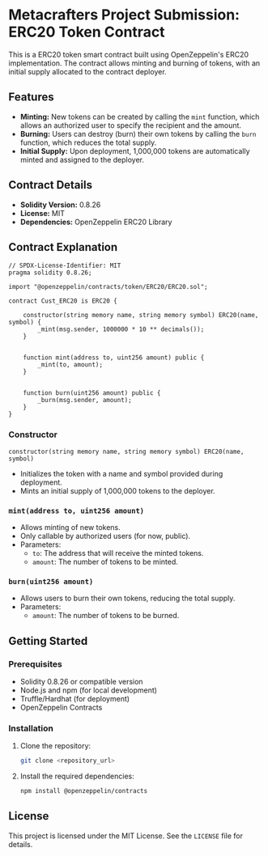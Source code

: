 # Metacrafters Project Submission: ERC20 Token Contract

This is a ERC20 token smart contract built using OpenZeppelin's ERC20 implementation. The contract allows minting and burning of tokens, with an initial supply allocated to the contract deployer.

## Features
- **Minting:** New tokens can be created by calling the `mint` function, which allows an authorized user to specify the recipient and the amount.
- **Burning:** Users can destroy (burn) their own tokens by calling the `burn` function, which reduces the total supply.
- **Initial Supply:** Upon deployment, 1,000,000 tokens are automatically minted and assigned to the deployer.

## Contract Details

- **Solidity Version:** 0.8.26
- **License:** MIT
- **Dependencies:** OpenZeppelin ERC20 Library

## Contract Explanation 

```solidity
// SPDX-License-Identifier: MIT
pragma solidity 0.8.26;

import "@openzeppelin/contracts/token/ERC20/ERC20.sol";

contract Cust_ERC20 is ERC20 {
    
    constructor(string memory name, string memory symbol) ERC20(name, symbol) {
        _mint(msg.sender, 1000000 * 10 ** decimals());
    }

 
    function mint(address to, uint256 amount) public {
        _mint(to, amount);
    }

   
    function burn(uint256 amount) public {
        _burn(msg.sender, amount);
    }
}
```

### Constructor
```solidity
constructor(string memory name, string memory symbol) ERC20(name, symbol)
```
- Initializes the token with a name and symbol provided during deployment.
- Mints an initial supply of 1,000,000 tokens to the deployer.

### `mint(address to, uint256 amount)`
- Allows minting of new tokens.
- Only callable by authorized users (for now, public).
- Parameters:
  - `to`: The address that will receive the minted tokens.
  - `amount`: The number of tokens to be minted.

### `burn(uint256 amount)`
- Allows users to burn their own tokens, reducing the total supply.
- Parameters:
  - `amount`: The number of tokens to be burned.

## Getting Started

### Prerequisites
- Solidity 0.8.26 or compatible version
- Node.js and npm (for local development)
- Truffle/Hardhat (for deployment)
- OpenZeppelin Contracts

### Installation

1. Clone the repository:
   ```bash
   git clone <repository_url>
   ```
2. Install the required dependencies:
   ```bash
   npm install @openzeppelin/contracts
   ```

## License

This project is licensed under the MIT License. See the `LICENSE` file for details.
